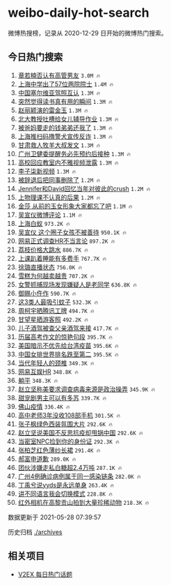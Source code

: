 # weibo-daily-hot-search

微博热搜榜，记录从 2020-12-29 日开始的微博热门搜索。

## 今日热门搜索

<!-- BEGIN -->

1. [章若楠否认有高管男友](https://s.weibo.com/weibo?q=%23%E7%AB%A0%E8%8B%A5%E6%A5%A0%E5%90%A6%E8%AE%A4%E6%9C%89%E9%AB%98%E7%AE%A1%E7%94%B7%E5%8F%8B%23&Refer=top) `3.0M 🔥`
1. [上海中学出了57位两院院士](https://s.weibo.com/weibo?q=%23%E4%B8%8A%E6%B5%B7%E4%B8%AD%E5%AD%A6%E5%87%BA%E4%BA%8657%E4%BD%8D%E4%B8%A4%E9%99%A2%E9%99%A2%E5%A3%AB%23&Refer=top) `1.4M 🔥`
1. [中国塞尔维亚驾照互认](https://s.weibo.com/weibo?q=%23%E4%B8%AD%E5%9B%BD%E5%A1%9E%E5%B0%94%E7%BB%B4%E4%BA%9A%E9%A9%BE%E7%85%A7%E4%BA%92%E8%AE%A4%23&Refer=top) `1.3M 🔥`
1. [突然觉得读书真有用的瞬间](https://s.weibo.com/weibo?q=%23%E7%AA%81%E7%84%B6%E8%A7%89%E5%BE%97%E8%AF%BB%E4%B9%A6%E7%9C%9F%E6%9C%89%E7%94%A8%E7%9A%84%E7%9E%AC%E9%97%B4%23&Refer=top) `1.3M 🔥`
1. [赵丽颖演的雷金玉](https://s.weibo.com/weibo?q=%23%E8%B5%B5%E4%B8%BD%E9%A2%96%E6%BC%94%E7%9A%84%E9%9B%B7%E9%87%91%E7%8E%89%23&Refer=top) `1.3M 🔥`
1. [北大教授吐槽给女儿辅导作业](https://s.weibo.com/weibo?q=%23%E5%8C%97%E5%A4%A7%E6%95%99%E6%8E%88%E5%90%90%E6%A7%BD%E7%BB%99%E5%A5%B3%E5%84%BF%E8%BE%85%E5%AF%BC%E4%BD%9C%E4%B8%9A%23&Refer=top) `1.3M 🔥`
1. [被爸妈要走的钱弟弟还我了](https://s.weibo.com/weibo?q=%23%E8%A2%AB%E7%88%B8%E5%A6%88%E8%A6%81%E8%B5%B0%E7%9A%84%E9%92%B1%E5%BC%9F%E5%BC%9F%E8%BF%98%E6%88%91%E4%BA%86%23&Refer=top) `1.3M 🔥`
1. [上海推扫码撸警犬宣传反诈](https://s.weibo.com/weibo?q=%23%E4%B8%8A%E6%B5%B7%E6%8E%A8%E6%89%AB%E7%A0%81%E6%92%B8%E8%AD%A6%E7%8A%AC%E5%AE%A3%E4%BC%A0%E5%8F%8D%E8%AF%88%23&Refer=top) `1.3M 🔥`
1. [甘肃救人牧羊大叔发文](https://s.weibo.com/weibo?q=%23%E7%94%98%E8%82%83%E6%95%91%E4%BA%BA%E7%89%A7%E7%BE%8A%E5%A4%A7%E5%8F%94%E5%8F%91%E6%96%87%23&Refer=top) `1.3M 🔥`
1. [广州卫健委提醒务必先预约后接种](https://s.weibo.com/weibo?q=%23%E5%B9%BF%E5%B7%9E%E5%8D%AB%E5%81%A5%E5%A7%94%E6%8F%90%E9%86%92%E5%8A%A1%E5%BF%85%E5%85%88%E9%A2%84%E7%BA%A6%E5%90%8E%E6%8E%A5%E7%A7%8D%23&Refer=top) `1.3M 🔥`
1. [高校回应教室内不雅视频泄露](https://s.weibo.com/weibo?q=%23%E9%AB%98%E6%A0%A1%E5%9B%9E%E5%BA%94%E6%95%99%E5%AE%A4%E5%86%85%E4%B8%8D%E9%9B%85%E8%A7%86%E9%A2%91%E6%B3%84%E9%9C%B2%23&Refer=top) `1.3M 🔥`
1. [李子柒新视频](https://s.weibo.com/weibo?q=%23%E6%9D%8E%E5%AD%90%E6%9F%92%E6%96%B0%E8%A7%86%E9%A2%91%23&Refer=top) `1.3M 🔥`
1. [被辞退后把同事删除了](https://s.weibo.com/weibo?q=%23%E8%A2%AB%E8%BE%9E%E9%80%80%E5%90%8E%E6%8A%8A%E5%90%8C%E4%BA%8B%E5%88%A0%E9%99%A4%E4%BA%86%23&Refer=top) `1.2M 🔥`
1. [Jennifer和David回忆当年对彼此的crush](https://s.weibo.com/weibo?q=%23Jennifer%E5%92%8CDavid%E5%9B%9E%E5%BF%86%E5%BD%93%E5%B9%B4%E5%AF%B9%E5%BD%BC%E6%AD%A4%E7%9A%84crush%23&Refer=top) `1.2M 🔥`
1. [上物理课不认真的后果](https://s.weibo.com/weibo?q=%23%E4%B8%8A%E7%89%A9%E7%90%86%E8%AF%BE%E4%B8%8D%E8%AE%A4%E7%9C%9F%E7%9A%84%E5%90%8E%E6%9E%9C%23&Refer=top) `1.2M 🔥`
1. [金莎 从前的玉女形象大家都忘了吧](https://s.weibo.com/weibo?q=%23%E9%87%91%E8%8E%8E%20%E4%BB%8E%E5%89%8D%E7%9A%84%E7%8E%89%E5%A5%B3%E5%BD%A2%E8%B1%A1%E5%A4%A7%E5%AE%B6%E9%83%BD%E5%BF%98%E4%BA%86%E5%90%A7%23&Refer=top) `1.1M 🔥`
1. [吴宣仪微博评论](https://s.weibo.com/weibo?q=%23%E5%90%B4%E5%AE%A3%E4%BB%AA%E5%BE%AE%E5%8D%9A%E8%AF%84%E8%AE%BA%23&Refer=top) `1.1M 🔥`
1. [上海白蚁](https://s.weibo.com/weibo?q=%23%E4%B8%8A%E6%B5%B7%E7%99%BD%E8%9A%81%23&Refer=top) `973.2K 🔥`
1. [吴宣仪 这个圈子女孩不被善待](https://s.weibo.com/weibo?q=%23%E5%90%B4%E5%AE%A3%E4%BB%AA%20%E8%BF%99%E4%B8%AA%E5%9C%88%E5%AD%90%E5%A5%B3%E5%AD%A9%E4%B8%8D%E8%A2%AB%E5%96%84%E5%BE%85%23&Refer=top) `950.1K 🔥`
1. [网易正式调查HR不当言论](https://s.weibo.com/weibo?q=%23%E7%BD%91%E6%98%93%E6%AD%A3%E5%BC%8F%E8%B0%83%E6%9F%A5HR%E4%B8%8D%E5%BD%93%E8%A8%80%E8%AE%BA%23&Refer=top) `897.2K 🔥`
1. [荔枝价格大跳水](https://s.weibo.com/weibo?q=%23%E8%8D%94%E6%9E%9D%E4%BB%B7%E6%A0%BC%E5%A4%A7%E8%B7%B3%E6%B0%B4%23&Refer=top) `886.7K 🔥`
1. [上课趴着睡能有多费手](https://s.weibo.com/weibo?q=%23%E4%B8%8A%E8%AF%BE%E8%B6%B4%E7%9D%80%E7%9D%A1%E8%83%BD%E6%9C%89%E5%A4%9A%E8%B4%B9%E6%89%8B%23&Refer=top) `767.7K 🔥`
1. [徐璐直播状态](https://s.weibo.com/weibo?q=%23%E5%BE%90%E7%92%90%E7%9B%B4%E6%92%AD%E7%8A%B6%E6%80%81%23&Refer=top) `756.0K 🔥`
1. [雪糕为何越卖越贵](https://s.weibo.com/weibo?q=%23%E9%9B%AA%E7%B3%95%E4%B8%BA%E4%BD%95%E8%B6%8A%E5%8D%96%E8%B6%8A%E8%B4%B5%23&Refer=top) `707.2K 🔥`
1. [女警抓捕现场发现嫌疑人是老同学](https://s.weibo.com/weibo?q=%23%E5%A5%B3%E8%AD%A6%E6%8A%93%E6%8D%95%E7%8E%B0%E5%9C%BA%E5%8F%91%E7%8E%B0%E5%AB%8C%E7%96%91%E4%BA%BA%E6%98%AF%E8%80%81%E5%90%8C%E5%AD%A6%23&Refer=top) `636.8K 🔥`
1. [御赐小仵作](https://s.weibo.com/weibo?q=%E5%BE%A1%E8%B5%90%E5%B0%8F%E4%BB%B5%E4%BD%9C&Refer=top) `590.7K 🔥`
1. [这3类人最吸引蚊子](https://s.weibo.com/weibo?q=%23%E8%BF%993%E7%B1%BB%E4%BA%BA%E6%9C%80%E5%90%B8%E5%BC%95%E8%9A%8A%E5%AD%90%23&Refer=top) `532.3K 🔥`
1. [周柯宇晒腾讯工牌](https://s.weibo.com/weibo?q=%23%E5%91%A8%E6%9F%AF%E5%AE%87%E6%99%92%E8%85%BE%E8%AE%AF%E5%B7%A5%E7%89%8C%23&Refer=top) `494.7K 🔥`
1. [甘望星晒游客照](https://s.weibo.com/weibo?q=%23%E7%94%98%E6%9C%9B%E6%98%9F%E6%99%92%E6%B8%B8%E5%AE%A2%E7%85%A7%23&Refer=top) `492.2K 🔥`
1. [儿子酒驾被查父亲酒驾来接](https://s.weibo.com/weibo?q=%23%E5%84%BF%E5%AD%90%E9%85%92%E9%A9%BE%E8%A2%AB%E6%9F%A5%E7%88%B6%E4%BA%B2%E9%85%92%E9%A9%BE%E6%9D%A5%E6%8E%A5%23&Refer=top) `417.7K 🔥`
1. [历届高考作文的惊艳句段](https://s.weibo.com/weibo?q=%23%E5%8E%86%E5%B1%8A%E9%AB%98%E8%80%83%E4%BD%9C%E6%96%87%E7%9A%84%E6%83%8A%E8%89%B3%E5%8F%A5%E6%AE%B5%23&Refer=top) `395.7K 🔥`
1. [美国暗示不优先给台湾疫苗](https://s.weibo.com/weibo?q=%23%E7%BE%8E%E5%9B%BD%E6%9A%97%E7%A4%BA%E4%B8%8D%E4%BC%98%E5%85%88%E7%BB%99%E5%8F%B0%E6%B9%BE%E7%96%AB%E8%8B%97%23&Refer=top) `395.6K 🔥`
1. [中国女排世界排名跌至第二](https://s.weibo.com/weibo?q=%23%E4%B8%AD%E5%9B%BD%E5%A5%B3%E6%8E%92%E4%B8%96%E7%95%8C%E6%8E%92%E5%90%8D%E8%B7%8C%E8%87%B3%E7%AC%AC%E4%BA%8C%23&Refer=top) `395.5K 🔥`
1. [当代年轻人的颈椎](https://s.weibo.com/weibo?q=%23%E5%BD%93%E4%BB%A3%E5%B9%B4%E8%BD%BB%E4%BA%BA%E7%9A%84%E9%A2%88%E6%A4%8E%23&Refer=top) `349.3K 🔥`
1. [网易互娱HR](https://s.weibo.com/weibo?q=%23%E7%BD%91%E6%98%93%E4%BA%92%E5%A8%B1HR%23&Refer=top) `348.8K 🔥`
1. [躺平](https://s.weibo.com/weibo?q=%E8%BA%BA%E5%B9%B3&Refer=top) `348.3K 🔥`
1. [赵立坚称美要求调查病毒来源是政治操弄](https://s.weibo.com/weibo?q=%E8%B5%B5%E7%AB%8B%E5%9D%9A%E7%A7%B0%E7%BE%8E%E8%A6%81%E6%B1%82%E8%B0%83%E6%9F%A5%E7%97%85%E6%AF%92%E6%9D%A5%E6%BA%90%E6%98%AF%E6%94%BF%E6%B2%BB%E6%93%8D%E5%BC%84&Refer=top) `345.9K 🔥`
1. [甜宠剧男主可以有多苏](https://s.weibo.com/weibo?q=%23%E7%94%9C%E5%AE%A0%E5%89%A7%E7%94%B7%E4%B8%BB%E5%8F%AF%E4%BB%A5%E6%9C%89%E5%A4%9A%E8%8B%8F%23&Refer=top) `339.7K 🔥`
1. [佛山疫情](https://s.weibo.com/weibo?q=%E4%BD%9B%E5%B1%B1%E7%96%AB%E6%83%85&Refer=top) `336.4K 🔥`
1. [高中老师3年没收108部手机](https://s.weibo.com/weibo?q=%23%E9%AB%98%E4%B8%AD%E8%80%81%E5%B8%883%E5%B9%B4%E6%B2%A1%E6%94%B6108%E9%83%A8%E6%89%8B%E6%9C%BA%23&Refer=top) `301.5K 🔥`
1. [张子枫绿色西装氛围大片](https://s.weibo.com/weibo?q=%23%E5%BC%A0%E5%AD%90%E6%9E%AB%E7%BB%BF%E8%89%B2%E8%A5%BF%E8%A3%85%E6%B0%9B%E5%9B%B4%E5%A4%A7%E7%89%87%23&Refer=top) `292.6K 🔥`
1. [赵立坚说美国不反思抗疫却甩锅中国](https://s.weibo.com/weibo?q=%23%E8%B5%B5%E7%AB%8B%E5%9D%9A%E8%AF%B4%E7%BE%8E%E5%9B%BD%E4%B8%8D%E5%8F%8D%E6%80%9D%E6%8A%97%E7%96%AB%E5%8D%B4%E7%94%A9%E9%94%85%E4%B8%AD%E5%9B%BD%23&Refer=top) `292.6K 🔥`
1. [当密室NPC捡到你的身份证](https://s.weibo.com/weibo?q=%23%E5%BD%93%E5%AF%86%E5%AE%A4NPC%E6%8D%A1%E5%88%B0%E4%BD%A0%E7%9A%84%E8%BA%AB%E4%BB%BD%E8%AF%81%23&Refer=top) `292.3K 🔥`
1. [张柏芝红色薄纱长裙](https://s.weibo.com/weibo?q=%23%E5%BC%A0%E6%9F%8F%E8%8A%9D%E7%BA%A2%E8%89%B2%E8%96%84%E7%BA%B1%E9%95%BF%E8%A3%99%23&Refer=top) `291.4K 🔥`
1. [郝富申道歉](https://s.weibo.com/weibo?q=%23%E9%83%9D%E5%AF%8C%E7%94%B3%E9%81%93%E6%AD%89%23&Refer=top) `289.0K 🔥`
1. [团伙涉嫌走私白糖超2.4万吨](https://s.weibo.com/weibo?q=%23%E5%9B%A2%E4%BC%99%E6%B6%89%E5%AB%8C%E8%B5%B0%E7%A7%81%E7%99%BD%E7%B3%96%E8%B6%852.4%E4%B8%87%E5%90%A8%23&Refer=top) `287.1K 🔥`
1. [广州4例确诊病例属于同一感染链条](https://s.weibo.com/weibo?q=%23%E5%B9%BF%E5%B7%9E4%E4%BE%8B%E7%A1%AE%E8%AF%8A%E7%97%85%E4%BE%8B%E5%B1%9E%E4%BA%8E%E5%90%8C%E4%B8%80%E6%84%9F%E6%9F%93%E9%93%BE%E6%9D%A1%23&Refer=top) `282.0K 🔥`
1. [丁禹兮说yyds是永远单身](https://s.weibo.com/weibo?q=%23%E4%B8%81%E7%A6%B9%E5%85%AE%E8%AF%B4yyds%E6%98%AF%E6%B0%B8%E8%BF%9C%E5%8D%95%E8%BA%AB%23&Refer=top) `263.4K 🔥`
1. [讲不同语言我会切换模式](https://s.weibo.com/weibo?q=%23%E8%AE%B2%E4%B8%8D%E5%90%8C%E8%AF%AD%E8%A8%80%E6%88%91%E4%BC%9A%E5%88%87%E6%8D%A2%E6%A8%A1%E5%BC%8F%23&Refer=top) `228.8K 🔥`
1. [红外相机在高黎贡山拍到大量珍稀动物](https://s.weibo.com/weibo?q=%23%E7%BA%A2%E5%A4%96%E7%9B%B8%E6%9C%BA%E5%9C%A8%E9%AB%98%E9%BB%8E%E8%B4%A1%E5%B1%B1%E6%8B%8D%E5%88%B0%E5%A4%A7%E9%87%8F%E7%8F%8D%E7%A8%80%E5%8A%A8%E7%89%A9%23&Refer=top) `218.3K 🔥`

数据更新于 2021-05-28 07:39:57

<!-- END -->

历史归档 [./archives](./archives)

## 相关项目

- [V2EX 每日热门话题](https://github.com/boojack/v2ex-daily-hot-topic)
